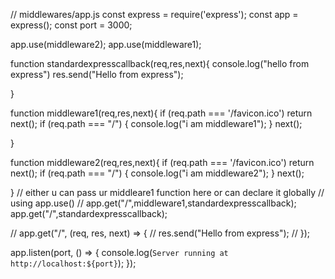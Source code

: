 // middlewares/app.js
const express = require('express');
const app = express();
const port = 3000;

app.use(middleware2);
app.use(middleware1);


function standardexpresscallback(req,res,next){
  console.log("hello from express")
  res.send("Hello from express");
  
}

function middleware1(req,res,next){
  if (req.path === '/favicon.ico') return next();
  if (req.path === "/") {
    console.log("i am middleware1");
  }
  next();
  
  
}

function middleware2(req,res,next){
  if (req.path === '/favicon.ico') return next();
  if (req.path === "/") {
    console.log("i am middleware2");
  }
  next();

}
// either u can pass ur middleare1 function here or  can declare it globally
// using app.use()
// app.get("/",middleware1,standardexpresscallback);
app.get("/",standardexpresscallback);

// app.get("/", (req, res, next) => {
//   res.send("Hello from express");
// });

app.listen(port, () => {
  console.log(`Server running at http://localhost:${port}`);
});
